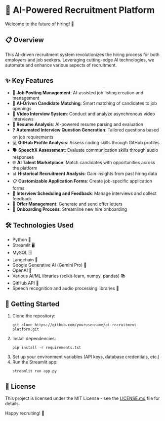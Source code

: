 # 🤖 AI-Powered Recruitment Platform

Welcome to the future of hiring! 🚀

## 📋 Overview

This AI-driven recruitment system revolutionizes the hiring process for both employers and job seekers. Leveraging cutting-edge AI technologies, we automate and enhance various aspects of recruitment.

## ✨ Key Features

- 📝 **Job Posting Management**: AI-assisted job listing creation and management
- 🎯 **AI-Driven Candidate Matching**: Smart matching of candidates to job openings
- 🎥 **Video Interview System**: Conduct and analyze asynchronous video interviews
- 📄 **Resume Analysis**: AI-powered resume parsing and evaluation
- ❓ **Automated Interview Question Generation**: Tailored questions based on job requirements
- 💻 **GitHub Profile Analysis**: Assess coding skills through GitHub profiles
- 🗣️ **SpeechX Assessment**: Evaluate communication skills through audio responses
- 🌐 **AI Talent Marketplace**: Match candidates with opportunities across the platform
- 📊 **Historical Recruitment Analysis**: Gain insights from past hiring data
- 📋 **Customizable Application Forms**: Create job-specific application forms
- 📅 **Interview Scheduling and Feedback**: Manage interviews and collect feedback
- 📨 **Offer Management**: Generate and send offer letters
- 🚀 **Onboarding Process**: Streamline new hire onboarding

## 🛠️ Technologies Used

- Python 🐍
- Streamlit 🖥️
- MySQL 🗄️
- Langchain 🔗
- Google Generative AI (Gemini Pro) 🧠
- OpenAI 🤖
- Various AI/ML libraries (scikit-learn, numpy, pandas) 📚
- GitHub API 🐙
- Speech recognition and audio processing libraries 🎤

## 🚀 Getting Started

1. Clone the repository:
   ```
   git clone https://github.com/yourusername/ai-recruitment-platform.git
   ```
2. Install dependencies:
   ```
   pip install -r requirements.txt
   ```
3. Set up your environment variables (API keys, database credentials, etc.)
4. Run the Streamlit app:
   ```
   streamlit run app.py
   ```

## 📄 License

This project is licensed under the MIT License - see the [LICENSE.md](LICENSE.md) file for details.


Happy recruiting! 🎉
